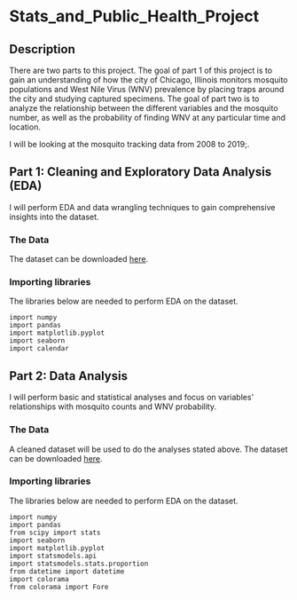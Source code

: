 # Stats_and_Public_Health_Project

## Description
There are two parts to this project. The goal of part 1 of this project is to gain an understanding of how the city of Chicago, Illinois monitors mosquito populations and West Nile Virus (WNV) prevalence by placing traps around the city and studying captured specimens. The goal of part two is to analyze the relationship between the different variables and the mosquito number, as well as the probability of finding WNV at any particular time and location.

I will be looking at the mosquito tracking data from 2008 to 2019;.

## Part 1: Cleaning and Exploratory Data Analysis (EDA)
I will perform EDA and data wrangling techniques to gain comprehensive insights into the dataset.

### The Data
The dataset can be downloaded [here](https://docs.google.com/uc?export=download&id=159teLRYzRf8tbAUwlKZw_W68MGsn8gfR).

### Importing libraries
The libraries below are needed to perform EDA on the dataset.
```
import numpy
import pandas
import matplotlib.pyplot
import seaborn
import calendar
```

## Part 2: Data Analysis
I will perform basic and statistical analyses and focus on variables' relationships with mosquito counts and WNV probability.

### The Data
A cleaned dataset will be used to do the analyses stated above. The dataset can be downloaded [here](https://drive.google.com/file/d/1-iDftvcCuJ_uVR34ON2q4qCbBAla9IyH/view?usp=drive_link).

### Importing libraries
The libraries below are needed to perform EDA on the dataset.
```
import numpy
import pandas
from scipy import stats
import seaborn
import matplotlib.pyplot
import statsmodels.api
import statsmodels.stats.proportion
from datetime import datetime
import colorama
from colorama import Fore
```
